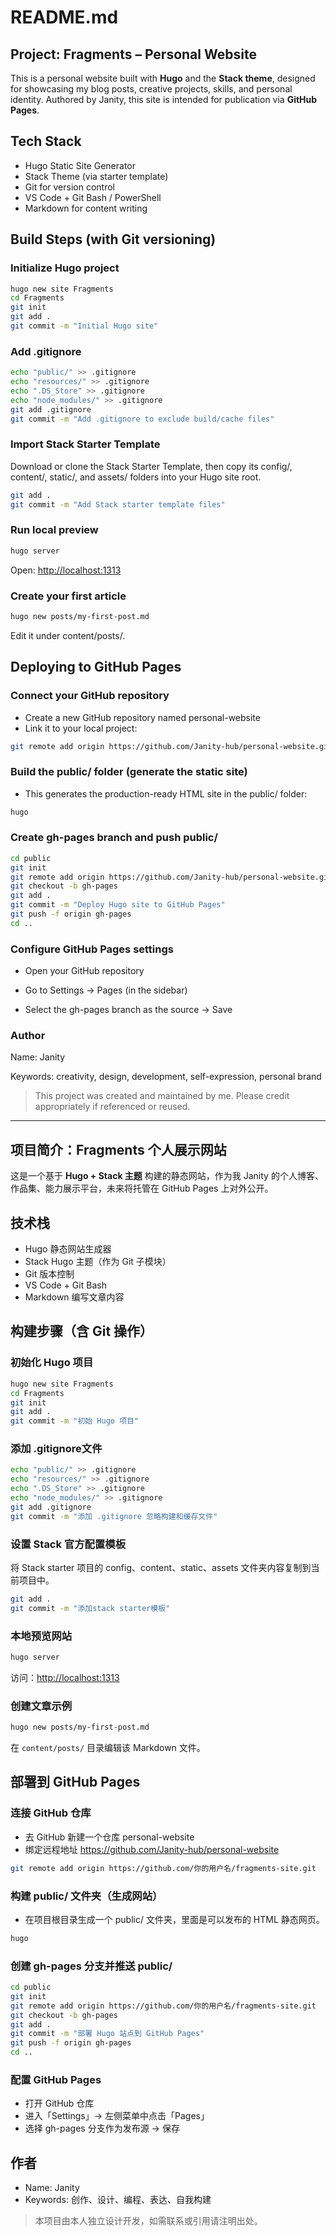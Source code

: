 # README.md

## Project: Fragments – Personal Website

This is a personal website built with **Hugo** and the **Stack theme**, designed for showcasing my blog posts, creative projects, skills, and personal identity. Authored by Janity, this site is intended for publication via **GitHub Pages**.

## Tech Stack

- Hugo Static Site Generator  
- Stack Theme (via starter template)  
- Git for version control  
- VS Code + Git Bash / PowerShell  
- Markdown for content writing  

## Build Steps (with Git versioning)

### Initialize Hugo project

```bash
hugo new site Fragments
cd Fragments
git init
git add .
git commit -m "Initial Hugo site"
```

### Add .gitignore

```bash
echo "public/" >> .gitignore  
echo "resources/" >> .gitignore  
echo ".DS_Store" >> .gitignore  
echo "node_modules/" >> .gitignore  
git add .gitignore  
git commit -m "Add .gitignore to exclude build/cache files"  
```

### Import Stack Starter Template

Download or clone the Stack Starter Template, then copy its config/, content/, static/, and assets/ folders into your Hugo site root.

```bash
git add .
git commit -m "Add Stack starter template files"
```

### Run local preview

```bash
hugo server
```

Open: [http://localhost:1313](http://localhost:1313)

### Create your first article

```bash
hugo new posts/my-first-post.md
```

Edit it under content/posts/.

## Deploying to GitHub Pages

### Connect your GitHub repository

- Create a new GitHub repository named personal-website
- Link it to your local project:

```bash
git remote add origin https://github.com/Janity-hub/personal-website.git
```

### Build the public/ folder (generate the static site)

- This generates the production-ready HTML site in the public/ folder:

```bash
hugo
```

### Create gh-pages branch and push public/

```bash
cd public
git init
git remote add origin https://github.com/Janity-hub/personal-website.git
git checkout -b gh-pages
git add .
git commit -m "Deploy Hugo site to GitHub Pages"
git push -f origin gh-pages
cd ..
```

### Configure GitHub Pages settings

- Open your GitHub repository

- Go to Settings → Pages (in the sidebar)

- Select the gh-pages branch as the source → Save

### Author

Name: Janity

Keywords: creativity, design, development, self-expression, personal brand

> This project was created and maintained by me. Please credit appropriately if referenced or reused.

---

## 项目简介：Fragments 个人展示网站

这是一个基于 **Hugo + Stack 主题** 构建的静态网站，作为我 Janity 的个人博客、作品集、能力展示平台，未来将托管在 GitHub Pages 上对外公开。

## 技术栈

- Hugo 静态网站生成器
- Stack Hugo 主题（作为 Git 子模块）
- Git 版本控制
- VS Code + Git Bash
- Markdown 编写文章内容

## 构建步骤（含 Git 操作）

### 初始化 Hugo 项目

```bash
hugo new site Fragments
cd Fragments
git init
git add .
git commit -m "初始 Hugo 项目"
```

### 添加 .gitignore文件

```bash
echo "public/" >> .gitignore  
echo "resources/" >> .gitignore  
echo ".DS_Store" >> .gitignore  
echo "node_modules/" >> .gitignore  
git add .gitignore  
git commit -m "添加 .gitignore 忽略构建和缓存文件"  
```

### 设置 Stack 官方配置模板

将 Stack starter 项目的 config、content、static、assets 文件夹内容复制到当前项目中。

```bash
git add . 
git commit -m "添加stack starter模板"  
```

### 本地预览网站

```bash
hugo server
```

访问：[http://localhost:1313](http://localhost:1313)

### 创建文章示例

```bash
hugo new posts/my-first-post.md
```

在 `content/posts/` 目录编辑该 Markdown 文件。

## 部署到 GitHub Pages

### 连接 GitHub 仓库

- 去 GitHub 新建一个仓库 personal-website
- 绑定远程地址 <https://github.com/Janity-hub/personal-website>

```bash
git remote add origin https://github.com/你的用户名/fragments-site.git
```

### 构建 public/ 文件夹（生成网站）

- 在项目根目录生成一个 public/ 文件夹，里面是可以发布的 HTML 静态网页。

```bash
hugo
```

### 创建 gh-pages 分支并推送 public/

```bash
cd public
git init
git remote add origin https://github.com/你的用户名/fragments-site.git
git checkout -b gh-pages
git add .
git commit -m "部署 Hugo 站点到 GitHub Pages"
git push -f origin gh-pages
cd ..
```

### 配置 GitHub Pages

- 打开 GitHub 仓库
- 进入「Settings」→ 左侧菜单中点击「Pages」
- 选择 gh-pages 分支作为发布源 → 保存

## 作者

- Name: Janity
- Keywords: 创作、设计、编程、表达、自我构建

> 本项目由本人独立设计开发，如需联系或引用请注明出处。
